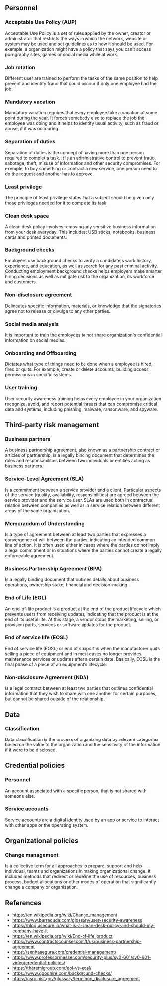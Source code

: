 ## Personnel
### Acceptable Use Policy (AUP)
Acceptable Use Policy is a set of rules applied by the owner, creator or administrator that restricts the ways in which the network, website or system may be used and set guidelines as to how it should be used. For exemple, a organization might have a policy that says you can't access porngraphy sites, games or social media while at work.
### Job rotation
Different user are trained to perform the tasks of the same position to help prevent and identify fraud that could occour if only one employee had the job.
### Mandatory vacation
Mandatory vacation requires that every employee take a vacation at some point during the year. It forces somebody else to replace the job the employee was doing and it helps to identify usual activity, such as fraud or abuse, if it was occouring.
### Separation of duties
Separation of duties is the concept of having more than one person required to complet a task. It is an administrative control to prevent fraud, sabotage, theft, misuse of information and other security compromises. For exemple, to buy something or contract a new service, one person need to do the request and another has to approve.
### Least privilege
The principle of least privilege states that a subject should be given only those privileges needed for it to complete its task.
### Clean desk space
A clean desk policy involves removing any sensitive business information from your desk everyday. This includes: USB sticks, notebooks, business cards and printed documents.
### Background checks
Employers use background checks to verify a candidate's work history, experience, and education, as well as search for any past criminal activity. Conducting employment background checks helps employers make smarter hiring decisions as well as mitigate risk to the organization, its workforce and customers.
### Non-disclosure agreement
Delineates specific information, materials, or knowledge that the signatories agree not to release or divulge to any other parties.
### Social media analysis
It is important to train the employees to not share organization's confidential information on social medias.
### Onboarding and Offboarding
Dictates what type of things need to be done when a employee is hired, fired or quits. For example, create or delete accounts, building access, permissions in specific systems.
### User training
User security awareness training helps every employee in your organization recognize, avoid, and report potential threats that can compromise critical data and systems, including phishing, malware, ransonware, and spyware.

## Third-party risk management
### Business partners
A business partnership agreement, also known as a partnership contract or articles of partnership, is a legally binding document that determines the roles and responsabilities between two individuals or entities acting as business partners.
### Service-Level Agreement (SLA)
Is a commitment between a service provider and a client. Particular aspects of the service (quality, availability, responsibilities) are agreed between the service provider and the service user. SLAs are used both in contractual relation between companies as well as in service relation between different areas of the same organization.
### Memorandum of Understanding
Is a type of agreement between at least two parties that expresses a convergence of will between the parties, indicating an intended common line of action. It is often used either in cases where the parties do not imply a legal commitment or in situations where the parties cannot create a legally enforceable agreement.
### Business Partnership Agreement (BPA)
Is a legally binding document that outlines details about business operations, ownership stake, financial and decision-making.
### End of Life (EOL)
An end-of-life product is a product at the end of the product lifecycle which prevents users from receiving updates, indicating that the product is at the end of its useful life. At this stage, a vendor stops the marketing, selling, or provision parts, services or software updates for the product.
### End of service life (EOSL)
End of service life (EOSL) or end of support is when the manufactorer quits selling a piece of equipment and in most cases no longer provides maintenance services or updates after a certain date. Basically, EOSL is the final phase of a piece of an equipment's lifecycle.
### Non-disclosure Agreement (NDA)
Is a legal contract between at least two parties that outlines confidential information that they wish to share with one another for certain purposes, but cannot be shared outside of the relationship.

## Data
### Classification
Data classification is the process of organizing data by relevant categories based on the value to the organization and the sensitivity of the information if it were to be disclosed.

## Credential policies
### Personnel
An account associated with a specific person, that is not shared with someone else.
### Service accounts
Service accounts are a digital identity used by an app or service to interact with other apps or the operating system.

## Organizational policies
### Change management
Is a collective term for all approaches to prepare, support and help individual, teams and organizations in making organizational change. It includes methods that redirect or redefine the use of resources, business process, budget allocations or other modes of operation that significantly change a company or organization.

## References
- https://en.wikipedia.org/wiki/Change_management
- https://www.barracuda.com/glossary/user-security-awareness
- https://blog.usecure.io/what-is-a-clean-desk-policy-and-should-my-company-have-it
- https://en.wikipedia.org/wiki/End-of-life_product
- https://www.contractscounsel.com/t/us/business-partnership-agreement
- https://senhasegura.com/credential-management/
- https://www.professormesser.com/security-plus/sy0-601/sy0-601-video/credential-policies/
- https://theremigroup.com/eol-vs-eosl/
- https://www.goodhire.com/background-checks/
- https://csrc.nist.gov/glossary/term/non_disclosure_agreement

